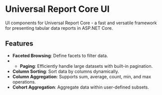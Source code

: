 ﻿# Universal Report Core UI

UI components for Universal Report Core - a fast and versatile framework for presenting tabular data reports in ASP.NET Core.

## Features

- **Faceted Browsing**: Define facets to filter data.
- - **Paging**: Efficiently handle large datasets with built-in pagination.
- **Column Sorting**: Sort data by columns dynamically.
- **Column Aggregation**: Supports sum, average, count, min, and max operations.
- **Cohort Aggregation**: Aggregate data within user-defined subsets.